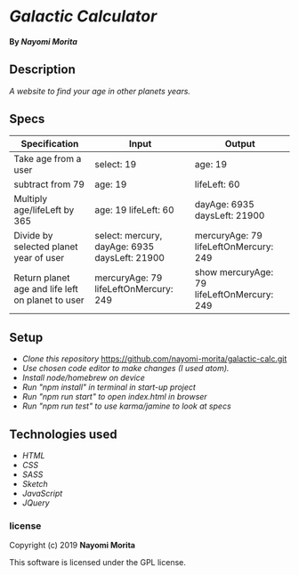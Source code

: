# _Galactic Calculator_

#### By _**Nayomi Morita**_

## Description

_A website to find your age in other planets years._

## Specs

Specification | Input | Output
------------- | ----- | ------
Take age from a user | select: 19 | age: 19
subtract from 79 | age: 19 | lifeLeft: 60
Multiply age/lifeLeft by 365 | age: 19 lifeLeft: 60 | dayAge: 6935 daysLeft: 21900
Divide by selected planet year of user | select: mercury, dayAge: 6935 daysLeft: 21900 | mercuryAge: 79 lifeLeftOnMercury: 249
Return planet age and life left on planet to user | mercuryAge: 79 lifeLeftOnMercury: 249 | show mercuryAge: 79 lifeLeftOnMercury: 249

## Setup

* _Clone this repository_
https://github.com/nayomi-morita/galactic-calc.git
* _Use chosen code editor to make changes (I used atom)._
* _Install node/homebrew on device_
* _Run "npm install" in terminal in start-up project_
* _Run "npm run start" to open index.html in browser_
* _Run "npm run test" to use karma/jamine to look at specs_

## Technologies used
* _HTML_
* _CSS_
* _SASS_
* _Sketch_
* _JavaScript_
* _JQuery_

### license

Copyright (c) 2019 **Nayomi Morita**

This software is licensed under the GPL license.
